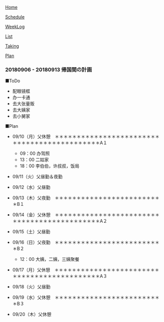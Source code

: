 [Home](index.md) 

[Schedule](Schedule.md) 

[WeekLog](WeekLog.md) 

[List](List.md)

[Taking](Taking.md)

[Plan](Plan.md)

### 20180906 - 20180913 帰国間の計画	
■ToDo
- 配眼镜框
- 办一卡通
- 去大张量贩
- 去大姨家
- 去小舅家

■Plan
- 09/10（月）父休憩　＊＊＊＊＊＊＊＊＊＊＊＊＊＊＊＊＊＊＊＊＊＊＊＊＊＊＊＊＊＊＊＊＊＊＊＊＊＊＊＊＊＊＊＊A１
	- 09：00 办驾照
	- 13：00 二姑家
	- 18：00 李伯伯，许叔叔，饭局

- 09/11（火）父昼勤＆夜勤

- 09/12（水）父昼勤

- 09/13（木）父夜勤　＊＊＊＊＊＊＊＊＊＊＊＊＊＊＊＊＊＊＊＊＊＊＊＊＊B１

- 09/14（金）父休憩　＊＊＊＊＊＊＊＊＊＊＊＊＊＊＊＊＊＊＊＊＊＊＊＊＊＊＊＊＊＊＊＊＊＊＊＊＊＊＊＊＊＊＊＊A２

- 09/15（土）父昼勤

- 09/16（日）父夜勤　＊＊＊＊＊＊＊＊＊＊＊＊＊＊＊＊＊＊＊＊＊＊＊＊＊B２
	- 12：00 大姨，二姨，三姨聚餐

- 09/17（月）父休憩　＊＊＊＊＊＊＊＊＊＊＊＊＊＊＊＊＊＊＊＊＊＊＊＊＊＊＊＊＊＊＊＊＊＊＊＊＊＊＊＊＊＊＊＊A３

- 09/18（火）父昼勤

- 09/19（水）父休憩　＊＊＊＊＊＊＊＊＊＊＊＊＊＊＊＊＊＊＊＊＊＊＊＊＊B３

- 09/20（木）父休憩　
		

